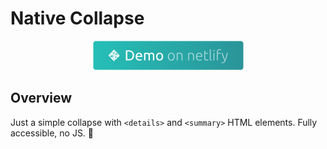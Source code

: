 # Native Collapse

<p align="center">
  <a href="https://native-collapse.netlify.app/" target="_blank">
    <img alt="Demo on Netlify" src="docs/demo-netlify.png">
  </a>
</p>

## Overview

Just a simple collapse with `<details>` and `<summary>` HTML elements. Fully accessible, no JS. 🎉
